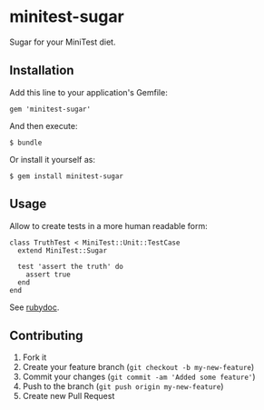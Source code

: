 # minitest-sugar

Sugar for your MiniTest diet.

## Installation

Add this line to your application's Gemfile:

    gem 'minitest-sugar'

And then execute:

    $ bundle

Or install it yourself as:

    $ gem install minitest-sugar

## Usage

Allow to create tests in a more human readable form:

```
class TruthTest < MiniTest::Unit::TestCase
  extend MiniTest::Sugar

  test 'assert the truth' do
    assert true
  end
end
```

See [rubydoc](http://rubydoc.info/github/frodsan/minitest-sugar/master/frames).

## Contributing

1. Fork it
2. Create your feature branch (`git checkout -b my-new-feature`)
3. Commit your changes (`git commit -am 'Added some feature'`)
4. Push to the branch (`git push origin my-new-feature`)
5. Create new Pull Request
